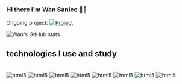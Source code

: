 ### Hi there i'm Wan Sanice 🖖🏽 
Ongoing project:  [![Project](https://img.shields.io/website-up-down-green-red/http/monip.org.svg)](https://qdolado.com.br)


![Wan's GitHub stats](https://github-readme-stats.vercel.app/api?username=Nagakburos&show_icons=true&theme=tokyonight)

## technologies I use and study
<div style="display:inline_block"><br/>
  <img align="center" alt="html5" src="https://img.shields.io/badge/Dart-0175C2?style=for-the-badge&logo=dart&logoColor=white",/>
    <img align="center" alt="html5" src="https://img.shields.io/badge/Kotlin-0095D5?&style=for-the-badge&logo=kotlin&logoColor=white"/>
      <img align="center" alt="html5" src="https://img.shields.io/badge/React-20232A?style=for-the-badge&logo=react&logoColor=61DAFB"/>
        <img align="center" alt="html5" src="https://img.shields.io/badge/Tailwind_CSS-38B2AC?style=for-the-badge&logo=tailwind-css&logoColor=white"/>
          <img align="center" alt="html5" src="https://img.shields.io/badge/Python-3776AB?style=for-the-badge&logo=python&logoColor=white"/>
            <img align="center" alt="html5" src="https://img.shields.io/badge/Java-ED8B00?style=for-the-badge&logo=openjdk&logoColor=white"/>
              <img align="center" alt="html5" src="https://img.shields.io/badge/MongoDB-4EA94B?style=for-the-badge&logo=mongodb&logoColor=white"/>
                <img align="center" alt="html5" src="https://img.shields.io/badge/JavaScript-F7DF1E?style=for-the-badge&logo=javascript&logoColor=black"/>
</div>


